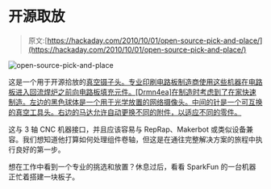 # 开源取放

> 原文:[https://hackaday.com/2010/10/01/open-source-pick-and-place/](https://hackaday.com/2010/10/01/open-source-pick-and-place/)

![](../Images/5c0085f8273b89ad92661e2ae832f37e.png "open-source-pick-and-place")

这是一个用于开源拾放的[真空镊子头。专业印刷电路板制造商使用这些机器在电路板进入回流焊炉之前向电路板填充元件。[Drmn4ea]在制造时考虑到了在家快速制造。左边的黑色球体是一个用于光学放置的网络摄像头。中间的针是一个可互换的真空工具头。右边的马达允许自动更换不同的附件，以适应不同的零件。](http://www.thingiverse.com/thing:4070)

这与 3 轴 CNC 机器接口，并且应该容易与 RepRap、Makerbot 或类似设备兼容。我们想知道他打算如何处理组件卷轴，但这是在通往完整解决方案的旅程中执行良好的第一步。

想在工作中看到一个专业的挑选和放置？休息过后，看看 SparkFun 的一台机器正忙着搭建一块板子。